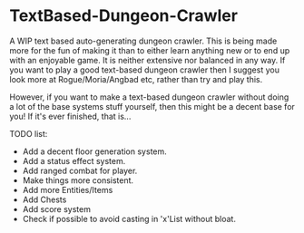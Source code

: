 # TextBased-Dungeon-Crawler
A WIP text based auto-generating dungeon crawler.
This is being made more for the fun of making it than to either learn anything new or to end up with an enjoyable game. It is neither extensive nor balanced in any way.
If you want to play a good text-based dungeon crawler then I suggest you look more at Rogue/Moria/Angbad etc, rather than try and play this.

However, if you want to make a text-based dungeon crawler without doing a lot of the base systems stuff yourself, then this might be a decent base for you!
If it's ever finished, that is...

TODO list:
- Add a decent floor generation system.
- Add a status effect system.
- Add ranged combat for player.
- Make things more consistent.
- Add more Entities/Items
- Add Chests
- Add score system
- Check if possible to avoid casting in 'x'List without bloat.